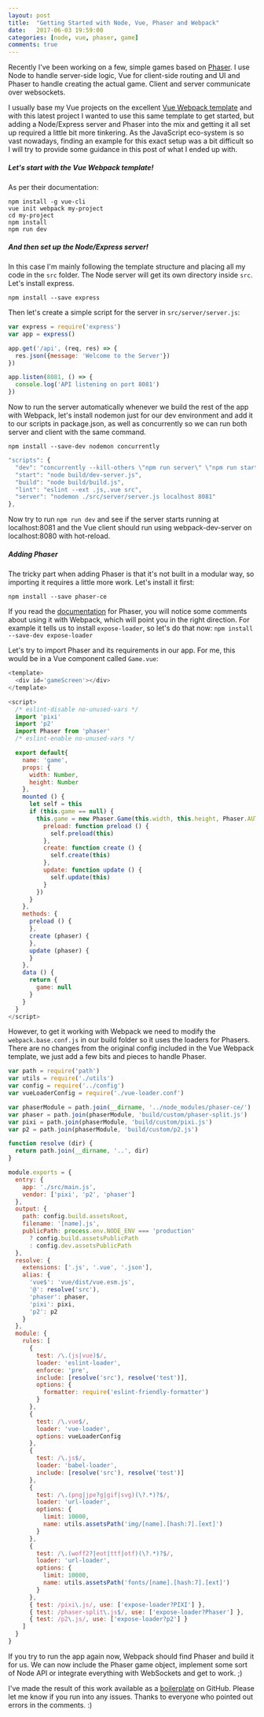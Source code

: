 ```yaml
---
layout: post
title:  "Getting Started with Node, Vue, Phaser and Webpack"
date:   2017-06-03 19:59:00
categories: [node, vue, phaser, game]
comments: true
---
```


Recently I've been working on a few, simple games based on [Phaser](http://phaser.io). I use Node to handle server-side logic, Vue for client-side routing and UI and Phaser to handle creating the actual game. Client and server communicate over websockets.

I usually base my Vue projects on the excellent [Vue Webpack template](https://github.com/vuejs-templates/webpack) and with this latest project I wanted to use this same template to get started, but adding a Node/Express server and Phaser into the mix and getting it all set up required a little bit more tinkering. As the JavaScript eco-system is so vast nowadays, finding an example for this exact setup was a bit difficult so I will try to provide some guidance in this post of what I ended up with.

##### Let's start with the Vue Webpack template!

As per their documentation:
```
npm install -g vue-cli
vue init webpack my-project
cd my-project
npm install
npm run dev
```

##### And then set up the Node/Express server!

In this case I'm mainly following the template structure and placing all my code in the `src` folder. The Node server will get its own directory inside `src`. Let's install express.

`npm install --save express`

Then let's create a simple script for the server in `src/server/server.js`:
``` javascript
var express = require('express')
var app = express()

app.get('/api', (req, res) => {
  res.json({message: 'Welcome to the Server'})
})

app.listen(8081, () => {
  console.log('API listening on port 8081')
})
```

Now to run the server automatically whenever we build the rest of the app with Webpack, let's install nodemon just for our dev environment and add it to our scripts in package.json, as well as concurrently so we can run both server and client with the same command.

`npm install --save-dev nodemon concurrently`

``` javascript
"scripts": {
  "dev": "concurrently --kill-others \"npm run server\" \"npm run start\"",
  "start": "node build/dev-server.js",
  "build": "node build/build.js",
  "lint": "eslint --ext .js,.vue src",
  "server": "nodemon ./src/server/server.js localhost 8081"
},
```

Now try to run `npm run dev` and see if the server starts running at localhost:8081 and the Vue client should run using webpack-dev-server on localhost:8080 with hot-reload.

##### Adding Phaser

The tricky part when adding Phaser is that it's not built in a modular way, so importing it requires a little more work. Let's install it first:

`npm install --save phaser-ce`

If you read the [documentation](https://github.com/photonstorm/phaser-ce) for Phaser, you will notice some comments about using it with Webpack, which will point you in the right direction. For example it tells us to install `expose-loader`, so let's do that now: `npm install --save-dev expose-loader`

Let's try to import Phaser and its requirements in our app. For me, this would be in a Vue component called `Game.vue`:

``` javascript
<template>
  <div id='gameScreen'></div>
</template>

<script>
  /* eslint-disable no-unused-vars */
  import 'pixi'
  import 'p2'
  import Phaser from 'phaser'
  /* eslint-enable no-unused-vars */

  export default{
    name: 'game',
    props: {
      width: Number,
      height: Number
    },
    mounted () {
      let self = this
      if (this.game == null) {
        this.game = new Phaser.Game(this.width, this.height, Phaser.AUTO, this.$el, {
          preload: function preload () {
            self.preload(this)
          },
          create: function create () {
            self.create(this)
          },
          update: function update () {
            self.update(this)
          }
        })
      }
    },
    methods: {
      preload () {
      },
      create (phaser) {
      },
      update (phaser) {
      }
    },
    data () {
      return {
        game: null
      }
    }
  }
</script>
```

However, to get it working with Webpack we need to modify the `webpack.base.conf.js` in our build folder so it uses the loaders for Phasers. There are no changes from the original config included in the Vue Webpack template, we just add a few bits and pieces to handle Phaser.

``` javascript
var path = require('path')
var utils = require('./utils')
var config = require('../config')
var vueLoaderConfig = require('./vue-loader.conf')

var phaserModule = path.join(__dirname, '../node_modules/phaser-ce/')
var phaser = path.join(phaserModule, 'build/custom/phaser-split.js')
var pixi = path.join(phaserModule, 'build/custom/pixi.js')
var p2 = path.join(phaserModule, 'build/custom/p2.js')

function resolve (dir) {
  return path.join(__dirname, '..', dir)
}

module.exports = {
  entry: {
    app: './src/main.js',
    vendor: ['pixi', 'p2', 'phaser']
  },
  output: {
    path: config.build.assetsRoot,
    filename: '[name].js',
    publicPath: process.env.NODE_ENV === 'production'
      ? config.build.assetsPublicPath
      : config.dev.assetsPublicPath
  },
  resolve: {
    extensions: ['.js', '.vue', '.json'],
    alias: {
      'vue$': 'vue/dist/vue.esm.js',
      '@': resolve('src'),
      'phaser': phaser,
      'pixi': pixi,
      'p2': p2
    }
  },
  module: {
    rules: [
      {
        test: /\.(js|vue)$/,
        loader: 'eslint-loader',
        enforce: 'pre',
        include: [resolve('src'), resolve('test')],
        options: {
          formatter: require('eslint-friendly-formatter')
        }
      },
      {
        test: /\.vue$/,
        loader: 'vue-loader',
        options: vueLoaderConfig
      },
      {
        test: /\.js$/,
        loader: 'babel-loader',
        include: [resolve('src'), resolve('test')]
      },
      {
        test: /\.(png|jpe?g|gif|svg)(\?.*)?$/,
        loader: 'url-loader',
        options: {
          limit: 10000,
          name: utils.assetsPath('img/[name].[hash:7].[ext]')
        }
      },
      {
        test: /\.(woff2?|eot|ttf|otf)(\?.*)?$/,
        loader: 'url-loader',
        options: {
          limit: 10000,
          name: utils.assetsPath('fonts/[name].[hash:7].[ext]')
        }
      },
      { test: /pixi\.js/, use: ['expose-loader?PIXI'] },
      { test: /phaser-split\.js$/, use: ['expose-loader?Phaser'] },
      { test: /p2\.js/, use: ['expose-loader?p2'] }
    ]
  }
}
```

If you try to run the app again now, Webpack should find Phaser and build it for us. We can now include the Phaser game object, implement some sort of Node API or integrate everything with WebSockets and get to work. ;)

I've made the result of this work available as a [boilerplate](https://github.com/sekl/node-vue-phaser-boilerplate) on GitHub. Please let me know if you run into any issues. Thanks to everyone who pointed out errors in the comments. :)
